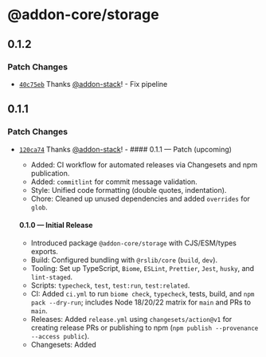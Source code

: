 # @addon-core/storage

## 0.1.2

### Patch Changes

- [`40c75eb`](https://github.com/addon-stack/storage/commit/40c75ebeaa8960e5d7f483a84ddae24b7a347f03) Thanks [@addon-stack](https://github.com/addon-stack)! - Fix pipeline

## 0.1.1

### Patch Changes

- [`120ca74`](https://github.com/addon-stack/storage/commit/120ca74dd515728179869a895d2b4e05686d6417) Thanks [@addon-stack](https://github.com/addon-stack)! - #### 0.1.1 — Patch (upcoming)
    - Added: CI workflow for automated releases via Changesets and npm publication.
    - Added: `commitlint` for commit message validation.
    - Style: Unified code formatting (double quotes, indentation).
    - Chore: Cleaned up unused dependencies and added `overrides` for `glob`.

    #### 0.1.0 — Initial Release
    - Introduced package `@addon-core/storage` with CJS/ESM/types exports.
    - Build: Configured bundling with `@rslib/core` (`build`, `dev`).
    - Tooling: Set up TypeScript, `Biome`, `ESLint`, `Prettier`, `Jest`, `husky`, and `lint-staged`.
    - Scripts: `typecheck`, `test`, `test:run`, `test:related`.
    - CI: Added `ci.yml` to run `biome check`, `typecheck`, tests, build, and `npm pack --dry-run`; includes Node 18/20/22 matrix for `main` and PRs to `main`.
    - Releases: Added `release.yml` using `changesets/action@v1` for creating release PRs or publishing to npm (`npm publish --provenance --access public`).
    - Changesets: Added
